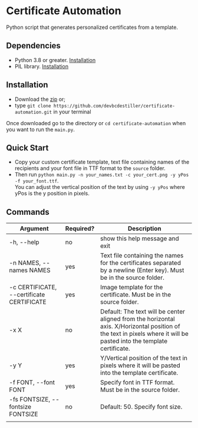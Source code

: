 # Certificate Automation
 Python script that generates personalized certificates from a template.
 
 ## Dependencies
 - Python 3.8 or greater. [Installation](https://www.python.org/downloads/)
 - PIL library. [Installation](https://pillow.readthedocs.io/en/stable/installation.html)

## Installation
- Download the [zip](https://github.com/devbcdestiller/certificate-automation/archive/refs/heads/main.zip) or;
- type `git clone https://github.com/devbcdestiller/certificate-automation.git` in your terminal

Once downloaded go to the directory or `cd certificate-automation` when you want to run the `main.py`.

## Quick Start
- Copy your custom certificate template, text file containing names of the recipients and your font file in TTF format to the `source` folder.  
- Then run `python main.py -n your_names.txt -c your_cert.png -y yPos -f your_font.ttf`.  
You can adjust the vertical position of the text by using `-y yPos` where yPos is the y position in pixels.

## Commands
| Argument                                  | Required? | Description                                                                                                                                                             |
|-------------------------------------------|-----------|-------------------------------------------------------------------------------------------------------------------------------------------------------------------------|
| -h, --help                                | no        | show this help message and exit                                                                                                                                         |
| -n NAMES, --names NAMES                   | yes       | Text file containing the names for the certificates separated by a newline                         (Enter key). Must be in the source folder.                           |
| -c CERTIFICATE, --certificate CERTIFICATE | yes       | Image template for the certificate. Must be in the source folder.                                                                                                       |
| -x X                                      | no        | Default: The text will be center aligned from the horizontal axis.   X/Horizontal position of the text in pixels where it will be pasted into the template certificate. |
| -y Y                                      | yes       | Y/Vertical position of the text in pixels where it will be pasted into the template certificate.                                                                        |
| -f FONT, --font FONT                      | yes       | Specify font in TTF format. Must be in the source folder.                                                                                                               |
| -fs FONTSIZE, --fontsize FONTSIZE         | no        | Default: 50. Specify font size.                                                                                                                                         |
|                                           |           |                                                                                                                                                                         |
